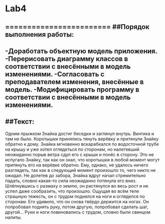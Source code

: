 # Lab4
========================
##Порядок выполнения работы:
------------------------
-Доработать объектную модель приложения.
-Перерисовать диаграмму классов в соответствии с внесёнными в модель изменениями.
-Согласовать с преподавателем изменения, внесённые в модель.
-Модифицировать программу в соответствии с внесёнными в модель изменениями.
-------------------------
##Текст:
-------------------------
Одним прыжком Знайка достиг беседки и заглянул внутрь. Винтика и там не было. 
Коротышки принялись тянуть верёвку и притянули Знайку обратно к дому.
Знайка мгновенно вскарабкался по водосточной трубе на крышу и уже хотел оглядеться по сторонам, 
но налетевший неожиданно порыв ветра сдул его с крыши и понёс в сторону. 
Это не испугало Знайку, так как он знал, что коротышки в любой момент могут притянуть его на верёвке обратно.
Ему, однако, не удалось ничего разглядеть, так как в следующий момент произошло то, чего никто не ожидал. 
Не долетев до забора, Знайка вдруг начал стремительно падать, словно какая-то сила неожиданно потянула его вниз.
 Шлёпнувшись с размаху о землю, он растянулся во весь рост и не успел даже сообразить, что произошло. 
Ощущая во всём теле страшную тяжесть, он с трудом поднялся на ноги и огляделся по сторонам.
Его удивило, что он снова твёрдо держится на ногах.
Он попробовал поднять руку, потом другую, попробовал сделать шаг, другой…
Руки и ноги повиновались с трудом, словно были свинцом налиты.
